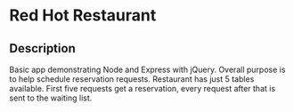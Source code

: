 # Red Hot Restaurant

## Description
Basic app demonstrating Node and Express with jQuery. Overall purpose is to help schedule reservation requests. Restaurant has just 5 tables available. First five requests get a reservation, every request after that is sent to the waiting list.
